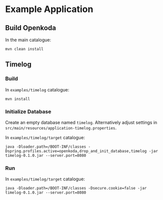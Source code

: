 # Example Application

## Build Openkoda
In the main catalogue: 

```mvn clean install```

## Timelog

### Build

In `examples/timelog` catalogue:

```mvn install```

### Initialize Database

Create an empty database named `timelog`. Alternatively adjust settings in `src/main/resources/application-timelog.properties`.

In `examples/timelog/target` catalogue: 

```
java -Dloader.path=/BOOT-INF/classes -Dspring.profiles.active=openkoda,drop_and_init_database,timelog -jar timelog-0.1.0.jar --server.port=8080
```

### Run

In `examples/timelog/target` catalogue: 

```
java -Dloader.path=/BOOT-INF/classes -Dsecure.cookie=false -jar timelog-0.1.0.jar --server.port=8080
```